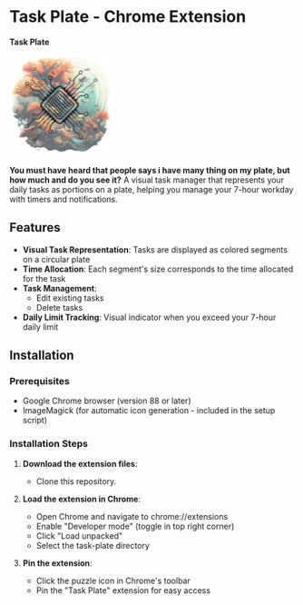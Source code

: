 # Task Plate - Chrome Extension

**Task Plate**

![Extension Icon](icons/logo_for_github.png) 

**You must have heard that people says i have many thing on my plate, but how much and do you see it?**
A visual task manager that represents your daily tasks as portions on a plate, helping you manage your 7-hour workday with timers and notifications.
## Features

- **Visual Task Representation**: Tasks are displayed as colored segments on a circular plate
- **Time Allocation**: Each segment's size corresponds to the time allocated for the task
- **Task Management**:
  - Edit existing tasks
  - Delete tasks
- **Daily Limit Tracking**: Visual indicator when you exceed your 7-hour daily limit

## Installation

### Prerequisites
- Google Chrome browser (version 88 or later)
- ImageMagick (for automatic icon generation - included in the setup script)

### Installation Steps

1. **Download the extension files**:
   - Clone this repository.

2. **Load the extension in Chrome**:
   - Open Chrome and navigate to chrome://extensions
   - Enable "Developer mode" (toggle in top right corner)
   - Click "Load unpacked"
   - Select the task-plate directory
3. **Pin the extension**:
   - Click the puzzle icon in Chrome's toolbar
   - Pin the "Task Plate" extension for easy access
